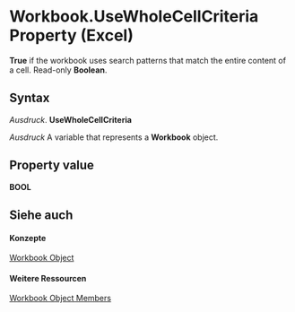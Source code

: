 
# Workbook.UseWholeCellCriteria Property (Excel)

 **True** if the workbook uses search patterns that match the entire content of a cell. Read-only **Boolean**.


## Syntax

 _Ausdruck_. **UseWholeCellCriteria**

 _Ausdruck_ A variable that represents a **Workbook** object.


## Property value

 **BOOL**


## Siehe auch


#### Konzepte


[Workbook Object](8c00aa60-c974-eed3-0812-3c9625eb0d4c.md)
#### Weitere Ressourcen


[Workbook Object Members](http://msdn.microsoft.com/library/dce102a3-25de-3ff4-2ce5-bc56e08baca7%28Office.15%29.aspx)